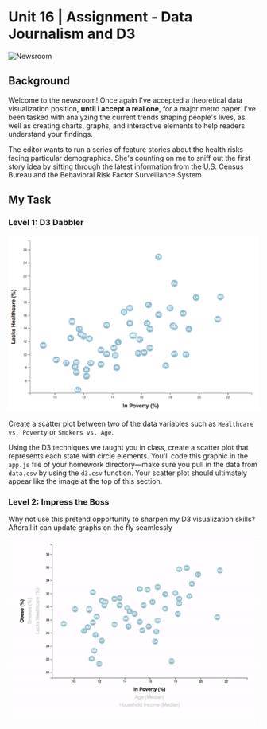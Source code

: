 # Unit 16 | Assignment - Data Journalism and D3

![Newsroom](https://media.giphy.com/media/v2xIous7mnEYg/giphy.gif)

## Background

Welcome to the newsroom! Once again I've accepted a theoretical data visualization position, **until I accept a real one**,  for a major metro paper. I've been tasked with analyzing the current trends shaping people's lives, as well as creating charts, graphs, and interactive elements to help readers understand your findings.

The editor wants to run a series of feature stories about the health risks facing particular demographics. She's counting on me to sniff out the first story idea by sifting through the latest information from the U.S. Census Bureau and the Behavioral Risk Factor Surveillance System.

## My Task

### Level 1: D3 Dabbler

![4-scatter](Images/4-scatter.jpg)

Create a scatter plot between two of the data variables such as `Healthcare vs. Poverty` or `Smokers vs. Age`.

Using the D3 techniques we taught you in class, create a scatter plot that represents each state with circle elements. You'll code this graphic in the `app.js` file of your homework directory—make sure you pull in the data from `data.csv` by using the `d3.csv` function. Your scatter plot should ultimately appear like the image at the top of this section.


### Level 2: Impress the Boss

Why not use this pretend opportunity to sharpen my D3 visualization skills? Afterall it can update graphs on the fly seamlessly 

![7-animated-scatter](Images/7-animated-scatter.gif)
